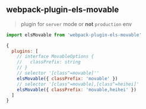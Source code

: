 ## webpack-plugin-els-movable

> plugin for `server` mode or **not** `production` env

```javascript
import elsMovable from 'webpack-plugin-els-movable'

{
  plugins: [
    // interface MovableOptions {
    //   classPrefix: string
    // }
    // selector '[class^=movable]''
    elsMovable({ classPrefix: 'movable' })
    // selector '[class^=movable],[class^=heihei]'
    elsMovable({ classPrefix: 'movable,heihei' })
  ]
}
```